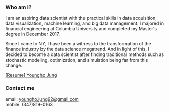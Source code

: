 
### Who am I?

I am an aspiring data scientist with the practical skills in data acquisition, data visualization, machine learning, and big data management. I majored in financial engineering at Columbia University and completed my Master's degree in December 2017.

Since I came to NY, I have been a witness to the transformation of the finance industry by the data science megatrend. And in light of this, I decided to become a data scientist after finding traditional methods such as stochastic modeling, optimization, and simulation being far from this change.

[[Resume] Youngho Jung](https://drive.google.com/open?id=1vg-XwiIXw-gSyJsdii7cxWPksytUpjhR)

### Contact me

email: [youngho.jung92@gmail.com](mailto:youngho.jung92@gmail.com)  
mobile: (347)819-0163
